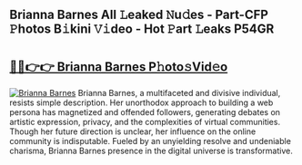 ## Brianna Barnes All 𝙻eaked 𝙽u𝚍es - Part-CFP 𝙿hotos B𝚒kini 𝚅𝚒deo - Hot 𝙿art 𝙻eaks P54GR

# <h2><a href="http://ld6gjzc.urlbe.top/?page=Brianna+Barnes">🔗🔗👉👉 Brianna Barnes P𝚑oto𝚜Vid𝚎o</a></h2>

[![Brianna Barnes](https://i.imgur.com/eBuTRDB.gif)](http://ld6gjzc.urlbe.top/?page=Brianna+Barnes)
Brianna Barnes, a multifaceted and divisive individual, resists simple description. Her unorthodox approach to building a web persona has magnetized and offended followers, generating debates on artistic expression, privacy, and the complexities of virtual communities. Though her future direction is unclear, her influence on the online community is indisputable. Fueled by an unyielding resolve and undeniable charisma, Brianna Barnes presence in the digital universe is transformative.
